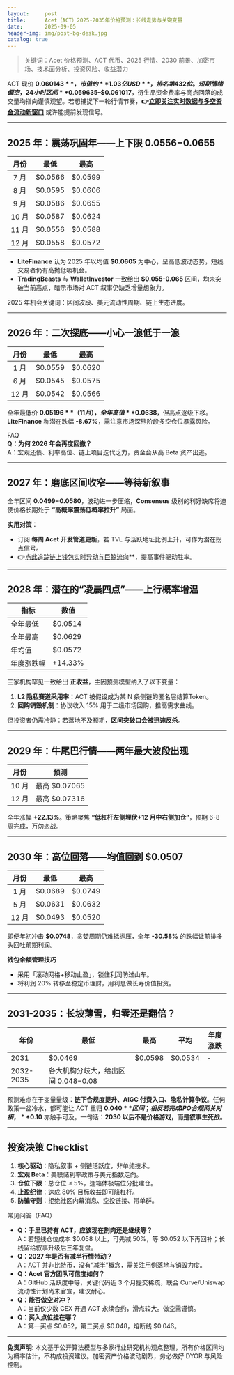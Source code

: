 ```yaml
---
layout:     post
title:      Acet（ACT）2025-2035年价格预测：长线走势与关键变量
date:       2025-09-05
header-img: img/post-bg-desk.jpg
catalog: true
---
```


> 关键词：Acet 价格预测、ACT 代币、2025 行情、2030 前景、加密市场、技术面分析、投资风险、收益潜力

ACT 现价 **$0.060143**，市值约 **1.03 亿 USD**，排名第 432 位。短期情绪偏空，24 小时区间 **$0.059635–$0.061017**，衍生品资金费率与高点回落的成交量均指向谨慎观望。若想捕捉下一轮行情节奏，**👉[立即关注实时数据与多空资金流动新窗口](https://okxdog.com/)** 或许能提前发现信号。

---

## 2025 年：震荡巩固年——上下限 $0.0556-$0.0655

| 月份 | 最低 | 最高 |
|:---:|:---:|:---:|
| 7 月 | $0.0566 | $0.0599 |
| 8 月 | $0.0595 | $0.0606 |
| 9 月 | $0.0586 | $0.0655 |
| 10 月 | $0.0587 | $0.0624 |
| 11 月 | $0.0556 | $0.0588 |
| 12 月 | $0.0558 | $0.0572 |

- **LiteFinance** 认为 2025 年以均值 **$0.0605** 为中心，呈高低波动态势，短线交易者仍有高抛低吸机会。  
- **TradingBeasts** 与 **WalletInvestor** 一致给出 **$0.055-0.065** 区间，均未突破当前高点，暗示市场对 ACT 叙事仍缺乏增量想象力。

2025 年机会关键词：区间波段、美元流动性周期、链上生态进度。

---

## 2026 年：二次探底——小心一浪低于一浪

| 月份 | 最低 | 最高 |
|:---:|:---:|:---:|
| 1 月 | $0.0559 | $0.0620 |
| 6 月 | $0.0545 | $0.0575 |
| 12 月 | $0.0542 | $0.0566 |

全年最低价 **$0.05196**（11 月），全年高值 **$0.0638**，但高点逐级下移。**LiteFinance** 称潜在跌幅 **-8.67%**，需注意市场深熊阶段多空仓位暴露风险。

FAQ  
**Q：为何 2026 年会再度回撤？**  
A：宏观还债、利率高位、链上项目迭代乏力，资金会从高 Beta 资产出逃。

---

## 2027 年：磨底区间收窄——等待新叙事

全年区间 **$0.0499-$0.0580**，波动进一步压缩，**Consensus** 级别的利好缺席将迫使价格长期处于 **“高概率震荡低概率拉升”** 局面。

**实用对策**：  
- 订阅 **每周 Acet 开发管道更新**，若 TVL 与活跃地址比例上升，可作为潜在拐点信号。  
- 👉[点此追踪链上钱包实时异动与巨鲸流向](https://okxdog.com/)**，提高事件驱动胜率。

---

## 2028 年：潜在的“凌晨四点”——上行概率增温

| 指标 | 数值 |
|---|---|
| 全年最低 | $0.0514 |
| 全年最高 | $0.0629 |
| 年均值 | $0.0572 |
| 年度涨跌幅 | +14.33% |

三家机构罕见一致给出 **正收益**，主因预测模型纳入了以下变量：

1. **L2 隐私赛道采用率**：ACT 被假设成为某 N 条侧链的匿名层结算Token。  
2. **回购销毁机制**：协议收入 15% 用于二级市场回购，推高需求曲线。  

但投资者仍需冷静：若落地不及预期，**区间突破口会被迅速反杀**。

---

## 2029 年：牛尾巴行情——两年最大波段出现

| 月份 | 预测 |
|---|---|
| 10 月 | 最高 $0.07065 |
| 12 月 | 最高 $0.07316 |

全年涨幅 **+22.13%**。策略聚焦 **“低杠杆左侧埋伏+12 月中右侧加仓”**，预期 6-8 周完成，万勿恋战。

---

## 2030 年：高位回落——均值回到 $0.0507

| 月份 | 最低 | 最高 |
|:---:|:---:|:---:|
| 1 月 | $0.0689 | $0.0749 |
| 5 月 | $0.0631 | $0.0632 |
| 12 月 | $0.0493 | $0.0520 |

即便年初冲击 **$0.0748**，贪婪周期仍难抵抛压，全年 **-30.58%** 的跌幅让前排多头回吐前期利润。

**钱包余额管理技巧**  
- 采用「滚动网格+移动止盈」，锁住利润防过山车。  
- 将利润 20% 转移至稳定币理财，用利息做长寿价值投资。

---

## 2031-2035：长坡薄雪，归零还是翻倍？

| 年份 | 最低 | 最高 | 平均 | 年度涨跌 |
|---|---|---|---|---|
| 2031 | $0.0469 | $0.0598 | $0.0534 | - |
| 2032-2035 | 各大机构分歧大，给出区间 $0.048-$0.08 |  |  |  |

预测难点在于变量量级：**链下合规度提升、AIGC 付费入口、隐私计算争议**。任何政策一盆冷水，都可能让 ACT 重归 **$0.040** 区间；相反若完成 IPO 合规网关对接，**$0.10** 亦触手可及。一句话：**2030 以后不是价格游戏，而是叙事生死战。**

---

## 投资决策 Checklist

1. **核心驱动**：隐私叙事 + 侧链活跃度，非单纯技术。  
2. **宏观 Beta**：美联储利率政策与美元指数走向。  
3. **仓位下限**：总仓位 ≤ 5%，逢箱体极端位分批建仓。  
4. **止盈纪律**：达成 80% 目标收益即可降杠杆。  
5. **防骗守则**：拒绝社区内幕消息、空投链接、带单群。

常见问答（FAQ）
- **Q：手里已持有 ACT，应该现在割肉还是继续等？**  
  A：若短线仓位成本 $0.058 以上，可先减 50%，等 $0.052 以下再回补；长线留给叙事升级后三年复盘。  
- **Q：2027 年是否有减半行情带动？**  
  A：ACT 并非比特币，没有“减半”概念，需关注用例落地与销毁力度。  
- **Q：Acet 官方团队可信度如何？**  
  A：GitHub 活跃度中等，关键代码近 3 个月提交稀疏，联合 Curve/Uniswap 流动性计划尚未官宣，建议耐心。  
- **Q：能否做空对冲？**  
  A：当前仅少数 CEX 开通 ACT 永续合约，滑点较大。做空需谨慎。  
- **Q：买入点位挂在哪？**  
  A：第一买点 $0.052，第二买点 $0.048，熔断线 $0.046。  

---

**免责声明**: 本文基于公开算法模型与多家行业研究机构观点整理，所有价格区间均为概率估计，不构成投资建议。加密资产价格波动剧烈，务必做好 DYOR 与风险控制。
